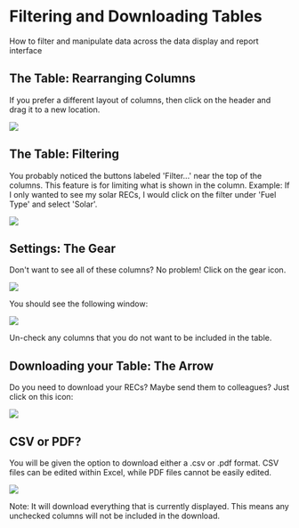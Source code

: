 Filtering and Downloading Tables
================================

How to filter and manipulate data across the data display and report interface

The Table: Rearranging Columns
------------------------------

If you prefer a different layout of columns, then click on the header and drag it to a new location. 

![](https://github.com/mrets/photos/blob/master/filtering_tables1.gif?raw=true)

The Table: Filtering
--------------------

You probably noticed the buttons labeled 'Filter...' near the top of the columns. This feature is for limiting what is shown in the column. Example: If I only wanted to see my solar RECs, I would click on the filter under 'Fuel Type' and select 'Solar'.

![](https://github.com/mrets/photos/blob/master/filtering_tables2.png?raw=true)

Settings: The Gear
------------------

Don't want to see all of these columns? No problem! Click on the gear icon.

![](https://github.com/mrets/photos/blob/master/filtering_tables3.png?raw=true)

You should see the following window:

![](https://github.com/mrets/photos/blob/master/filtering_tables4.png?raw=true)

Un-check any columns that you do not want to be included in the table.

Downloading your Table: The Arrow
---------------------------------

Do you need to download your RECs? Maybe send them to colleagues? Just click on this icon:

![](https://github.com/mrets/photos/blob/master/filtering_tables5.png?raw=true)

CSV or PDF?
-----------

You will be given the option to download either a .csv or .pdf format. CSV files can be edited within Excel, while PDF files cannot be easily edited.

![](https://github.com/mrets/photos/blob/master/filtering_tables6.png?raw=true)

Note: It will download everything that is currently displayed. This means any unchecked columns will not be included in the download.
